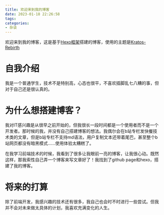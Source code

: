 ```yaml
---
title: 欢迎来到我的博客
date: 2023-01-18 22:26:58
tags:
categories:
- 杂谈
---
```


欢迎来到我的博客，这是基于[Hexo框架](https://hexo.io/zh-cn/)搭建的博客，使用的主题是[Kratos-Rebirth](https://github.com/Candinya/Kratos-Rebirth)

# 自我介绍

我是一个普通学生，技术不是特别高，心态也很平，不喜欢插脚乱七八糟的事，但对于自己还是很认真的。

# 为什么想搭建博客？

我对IT感兴趣是从很早之前开始的，但我很长一段时间都是一个使用者而不是一个开发者。那时候的我，并没有自己搭建博客的想法。我偶尔会在b站专栏发快餐技术类的文章，但是b站专栏不支持md语法，用户复制文本还带着尾巴，甚至整个b站网页都没有暗黑模式......使用体验太糟糕了。

在我学习前端技术的时候，我看到了很多让我眼前一亮的博客，让我很心动。既然这样，那我索性自己弄一个博客来写文章好了！我找到了github page和hexo，搭建了我的博客。

# 将来的打算

除了前端开发，我感兴趣的技术还有很多，我自己也会时不时进行一些尝试。但我并不会对未来做太具体的计划，我喜欢充满变化的人生。